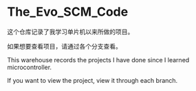 # The_Evo_SCM_Code
这个仓库记录了我学习单片机以来所做的项目。

如果想要查看项目，请通过各个分支查看。

This warehouse records the projects I have done since I learned microcontroller.

If you want to view the project, view it through each branch.
